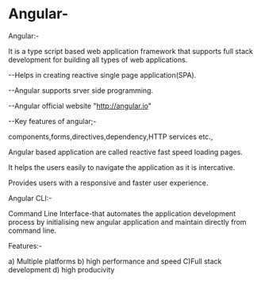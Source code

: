 # Angular-
Angular:-

It is a type script based web application framework that supports full stack development for building all types of web applications.

--Helps in creating reactive single page application(SPA).

--Angular supports srver side programming.

--Angular official website "http://angular.io" 

--Key features of angular;- 

  components,forms,directives,dependency,HTTP services etc.,

Angular based application are called reactive fast speed loading pages.

It helps the users easily to navigate the application as it is intercative. 

Provides users with a responsive and faster user experience. 

Angular CLI:- 

Command Line Interface-that automates the application development process by initialising new angular application and maintain directly from command line.

Features:- 

a) Multiple platforms 
b) high performance and speed 
C)Full stack development
d) high producivity 
